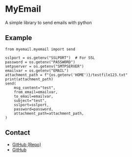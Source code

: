 # MyEmail
A simple library to send emails with python
## Example
```
from myemail.myemail import send

sslport = os.getenv("SSLPORT")  # For SSL
password = os.getenv("PASSWORD")
smtpserver = os.getenv("SMTPSERVER")
emailvar = os.getenv("EMAIL")
attachment_path = f"{os.getenv('HOME')}/testfile123.txt"
print(attachment_path)
send(
    msg_content="test",
    from_email=emailvar,
    to_email=emailvar,
    subject="test",
    sslport=sslport,
    password=password,
    attachment_path=attachment_path,
)

```

## Contact
- [GitHub (Repo)](https://github.com/tct123/myemail)
- [GitHub](https://github.com/tct123)
